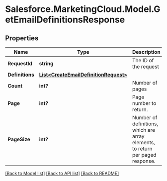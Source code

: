 # Salesforce.MarketingCloud.Model.GetEmailDefinitionsResponse
## Properties

Name | Type | Description | Notes
------------ | ------------- | ------------- | -------------
**RequestId** | **string** | The ID of the request | [optional] 
**Definitions** | [**List&lt;CreateEmailDefinitionRequest&gt;**](CreateEmailDefinitionRequest.md) |  | [optional] 
**Count** | **int?** | Number of pages | [optional] 
**Page** | **int?** | Page number to return. | [optional] 
**PageSize** | **int?** | Number of definitions, which are array elements, to return per paged response. | [optional] 

[[Back to Model list]](../README.md#documentation-for-models) [[Back to API list]](../README.md#documentation-for-api-endpoints) [[Back to README]](../README.md)

